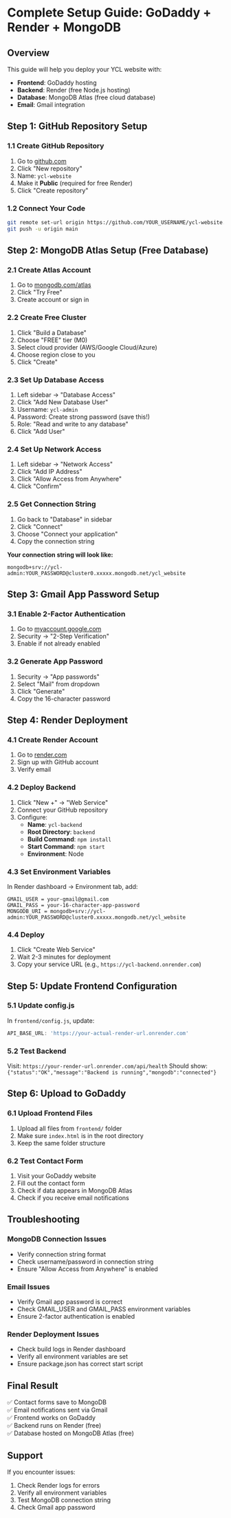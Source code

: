 # Complete Setup Guide: GoDaddy + Render + MongoDB

## Overview
This guide will help you deploy your YCL website with:
- **Frontend**: GoDaddy hosting
- **Backend**: Render (free Node.js hosting)
- **Database**: MongoDB Atlas (free cloud database)
- **Email**: Gmail integration

## Step 1: GitHub Repository Setup

### 1.1 Create GitHub Repository
1. Go to [github.com](https://github.com)
2. Click "New repository"
3. Name: `ycl-website`
4. Make it **Public** (required for free Render)
5. Click "Create repository"

### 1.2 Connect Your Code
```bash
git remote set-url origin https://github.com/YOUR_USERNAME/ycl-website.git
git push -u origin main
```

## Step 2: MongoDB Atlas Setup (Free Database)

### 2.1 Create Atlas Account
1. Go to [mongodb.com/atlas](https://mongodb.com/atlas)
2. Click "Try Free"
3. Create account or sign in

### 2.2 Create Free Cluster
1. Click "Build a Database"
2. Choose "FREE" tier (M0)
3. Select cloud provider (AWS/Google Cloud/Azure)
4. Choose region close to you
5. Click "Create"

### 2.3 Set Up Database Access
1. Left sidebar → "Database Access"
2. Click "Add New Database User"
3. Username: `ycl-admin`
4. Password: Create strong password (save this!)
5. Role: "Read and write to any database"
6. Click "Add User"

### 2.4 Set Up Network Access
1. Left sidebar → "Network Access"
2. Click "Add IP Address"
3. Click "Allow Access from Anywhere"
4. Click "Confirm"

### 2.5 Get Connection String
1. Go back to "Database" in sidebar
2. Click "Connect"
3. Choose "Connect your application"
4. Copy the connection string

**Your connection string will look like:**
```
mongodb+srv://ycl-admin:YOUR_PASSWORD@cluster0.xxxxx.mongodb.net/ycl_website
```

## Step 3: Gmail App Password Setup

### 3.1 Enable 2-Factor Authentication
1. Go to [myaccount.google.com](https://myaccount.google.com)
2. Security → "2-Step Verification"
3. Enable if not already enabled

### 3.2 Generate App Password
1. Security → "App passwords"
2. Select "Mail" from dropdown
3. Click "Generate"
4. Copy the 16-character password

## Step 4: Render Deployment

### 4.1 Create Render Account
1. Go to [render.com](https://render.com)
2. Sign up with GitHub account
3. Verify email

### 4.2 Deploy Backend
1. Click "New +" → "Web Service"
2. Connect your GitHub repository
3. Configure:
   - **Name**: `ycl-backend`
   - **Root Directory**: `backend`
   - **Build Command**: `npm install`
   - **Start Command**: `npm start`
   - **Environment**: Node

### 4.3 Set Environment Variables
In Render dashboard → Environment tab, add:

```
GMAIL_USER = your-gmail@gmail.com
GMAIL_PASS = your-16-character-app-password
MONGODB_URI = mongodb+srv://ycl-admin:YOUR_PASSWORD@cluster0.xxxxx.mongodb.net/ycl_website
```

### 4.4 Deploy
1. Click "Create Web Service"
2. Wait 2-3 minutes for deployment
3. Copy your service URL (e.g., `https://ycl-backend.onrender.com`)

## Step 5: Update Frontend Configuration

### 5.1 Update config.js
In `frontend/config.js`, update:
```javascript
API_BASE_URL: 'https://your-actual-render-url.onrender.com'
```

### 5.2 Test Backend
Visit: `https://your-render-url.onrender.com/api/health`
Should show: `{"status":"OK","message":"Backend is running","mongodb":"connected"}`

## Step 6: Upload to GoDaddy

### 6.1 Upload Frontend Files
1. Upload all files from `frontend/` folder
2. Make sure `index.html` is in the root directory
3. Keep the same folder structure

### 6.2 Test Contact Form
1. Visit your GoDaddy website
2. Fill out the contact form
3. Check if data appears in MongoDB Atlas
4. Check if you receive email notifications

## Troubleshooting

### MongoDB Connection Issues
- Verify connection string format
- Check username/password in connection string
- Ensure "Allow Access from Anywhere" is enabled

### Email Issues
- Verify Gmail app password is correct
- Check GMAIL_USER and GMAIL_PASS environment variables
- Ensure 2-factor authentication is enabled

### Render Deployment Issues
- Check build logs in Render dashboard
- Verify all environment variables are set
- Ensure package.json has correct start script

## Final Result
✅ Contact forms save to MongoDB  
✅ Email notifications sent via Gmail  
✅ Frontend works on GoDaddy  
✅ Backend runs on Render (free)  
✅ Database hosted on MongoDB Atlas (free)  

## Support
If you encounter issues:
1. Check Render logs for errors
2. Verify all environment variables
3. Test MongoDB connection string
4. Check Gmail app password 